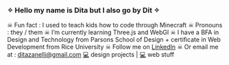 ### ✧ Hello my name is Dita but I also go by Dit ✧

 ☠ Fun fact : I used to teach kids how to code through Minecraft
 ☠ Pronouns : they / them
 ☠ I’m currently learning Three.js and WebGl
 ☠ I have a BFA in Design and Technology from Parsons School of Design + certificate in Web Development from Rice University
 ☠ Follow me on [LinkedIn](www.linkedin.com/in/dita-zanelli)
 ☠ Or email me at : ditazanelli@gmail.com
[💻](https://ditzit.com) design projects | [💻](https://ditazan.github.io/webdev_portfolio/) web stuff


